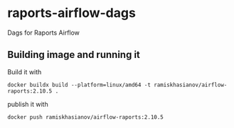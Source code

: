 # raports-airflow-dags

Dags for Raports Airflow

## Building image and running it

Build it with

```shell
docker buildx build --platform=linux/amd64 -t ramiskhasianov/airflow-raports:2.10.5 .
```

publish it with 

```shell
docker push ramiskhasianov/airflow-raports:2.10.5
```